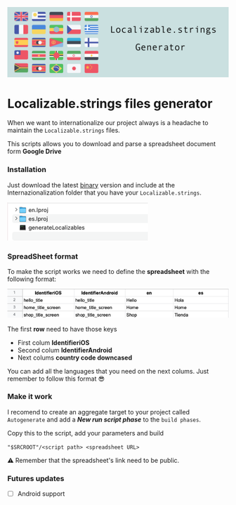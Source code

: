 ![](readmeAssets/header.png)

# Localizable.strings files generator


When we want to internationalize our project always is a headache to maintain the `Localizable.strings` files. 

This scripts allows you to download and parse a spreadsheet document form **Google Drive** 

### Installation

Just download the latest [binary](https://github.com/jrescabias/Localizable-Generator/releases) version and include at the Internazionalization folder that you have your `Localizable.strings`. 

![](readmeAssets/foldersSS.png)

### SpreadSheet format

To make the script works we need to define the **spreadsheet** with the following format:

![](readmeAssets/spreadsheetFormat.png)

The first **row** need to have those keys

* First colum **IdentifieriOS**
* Second colum **IdentifierAndroid**
* Next colums **country code downcased**

You can add all the languages that you need on the next colums. Just remember to follow this format 😎 

### Make it work

I recomend to create an aggregate target to your project called `Autogenerate` and add a ***New run script phase*** to the `build phases`.

Copy this to the script, add your parameters and build

`"$SRCROOT"/<script path> <spreadsheet URL>`

⚠️ Remember that the spreadsheet's link need to be public.

### Futures updates

- [ ] Android support
